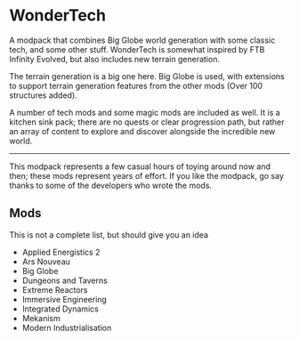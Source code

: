 # WonderTech

A modpack that combines Big Globe world generation with some classic tech, and some other stuff.
WonderTech is somewhat inspired by FTB Infinity Evolved, but also includes new terrain generation.

The terrain generation is a big one here. Big Globe is used, with extensions to support terrain generation features from the other mods (Over 100 structures added).

A number of tech mods and some magic mods are included as well. It is a kitchen sink pack; there are no quests or clear progression path, but rather an array of content to explore and discover alongside the incredible new world.

----

This modpack represents a few casual hours of toying around now and then; these mods represent years of effort.
If you like the modpack, go say thanks to some of the developers who wrote the mods.

## Mods
This is not a complete list, but should give you an idea

 - Applied Energistics 2
 - Ars Nouveau
 - Big Globe
 - Dungeons and Taverns
 - Extreme Reactors
 - Immersive Engineering
 - Integrated Dynamics
 - Mekanism
 - Modern Industrialisation
 